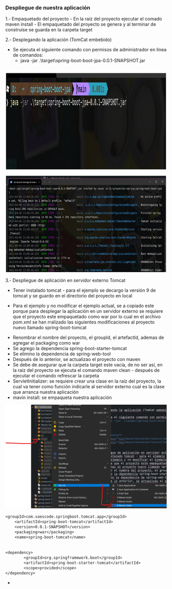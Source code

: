 ### Despliegue de nuestra aplicación 

1.- Empaquetado del proyecto
	- En la raíz del proyecto ejecutar el comado maven install
	- El empaquetado del proyecto se genera y al terminar de construise se guarda en la carpeta target
	
2.- Desplegando la aplicación (TomCat embebido)

+ Se ejecuta el siguiente comando con permisos de administrador en línea de comandos:  
	- 	java -jar .\target\spring-boot-boot-jpa-0.0.1-SNAPSHOT.jar <br/>
	<br/>

	
<p align="center">
      <img src="src/main/resources/static/images/comando.png" width="500" height="300" title="post-token"> <br/><br/>
      <img src="src/main/resources/static/images/ejecucion.png" width="500" height="300" title="gett-token">
</p>
	
3.- Despliegue de aplicación en servidor externo Tomcat
 + Tener instalado tomcat - para el ejemplo se decargo la versión 9 de tomcat y se guardo en el directorio del proyecto en local
 * Para el ejemplo y no modificar el ejemplo actual, se a copiado este porque para desplegar la aplicación en un servidor externo
 se requiere que el proyecto este empaquetado como war por lo cual en el archivo pom.xml se han rralizado las siguientes modificaciones al proyecto nuevo llamado spring-boot-tomcat
 - Renombrar el nombre del proyecto, el groupId, el artefactId, ademas de agregar el packaging como war
 - Se agrego la dependencia spring-boot-starter-tomcat
 - Se elimino la dependencia de spring-web-tool
- Después de lo anterior, se actualizao el proyecto con maven
- Se debe de asegurar que la carpeta target este vacía, de no ser así, en la raíz del proyecto se ejecuta el comando maven clean - después de ejecutar el comando refrescar la carpeta
- ServletInitializer: se requiere crear una clase en la raíz del proyecto, la cual va tener como función indicarle al servidor externo cual es la clase que arranca nuestra aplicación 
- mavin install: se empaqueta nuestra aplicación 

![mvaen-clean](src/main/resources/static/images/maven-clean.png)

```
<groupId>com.vaescode.springboot.tomcat.app</groupId>
	<artifactId>spring-boot-tomcat</artifactId>
	<version>0.0.1-SNAPSHOT</version>
	<packaging>war</packaging>
	<name>spring-boot-tomcat</name>
	

<dependency>
		<groupId>org.springframework.boot</groupId>
		<artifactId>spring-boot-starter-tomcat</artifactId>
		<scope>provided</scope>
</dependency>
``` 		
-



